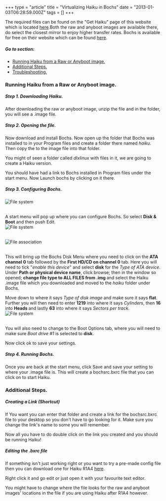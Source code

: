 +++
type = "article"
title = "Virtualizing Haiku in Bochs"
date = "2013-01-03T06:28:59.000Z"
tags = []
+++

The required files can be found on the "Get Haiku" page of this website which is located <a href="/get-haiku">here</a>.Both the raw and anyboot images are available there, do select the closest mirror to enjoy higher transfer rates. Bochs is available for free on their website which can be found <a href="http://bochs.sourceforge.net/">here</a>.

<h5 id="gotopart">Go to section:</h5>
<ul>
<li><a href="#part_rawimage">Running Haiku from a Raw or Anyboot image.</a></li>
<li><a href="#part_additional">Additional Steps.</a></li>
<li><a href="#part_trouble">Troubleshooting.</a></li>
</ul>

<h3 id="part_rawimage">Running Haiku from a Raw or Anyboot image.</h3>
<h5 id="part_Downloadingr">Step 1. Downloading Haiku.</h5>
After downloading the raw or anyboot image, unzip the file and in the folder, you will see a .image file.

<h5 id="part_openingr">Step 2. Opening the file.</h5>
Now download and install Bochs. Now open up the folder that Bochs was installed to in your Program files and create a folder there named <em>haiku</em>. Then copy the to the image file into that folder.

You might of seen a folder called <em>dlxlinux</em> with files in it, we are going to create a Haiku version. 

You should have had a link to Bochs installed in Program files under the start menu. Now Launch bochs by clicking on it there.
<BR>
<h5 id="part_configuringr">Step 3. Configuring Bochs.</h5>
<img alt="File system" src="/files/Image2_0.png"/><P STYLE="margin-bottom: 0in; page-break-before: always"><BR></P>
A start menu will pop up where you can configure Bochs. So select <strong>Disk & Boot</strong> and then push <span class="button">Edit</span>.
<BR>
<img alt="File system" src="/files/Image3_0.png"/><P STYLE="margin-bottom: 0in; page-break-before: always"><BR></P>
<img alt="File association" src="/files/Image3new_0.png"/><P STYLE="margin-bottom: 0in; page-break-before: always"><BR></P>
This will bring up the Bochs Disk Menu where you need to click on the <strong>ATA channel 0</strong> tab followed by the <strong>First HD/CD on channel 0</strong> tab. Here you will need to tick "<em>enable this device</em>" and select <strong>disk</strong> for the <em>Type of ATA device</em>. Under <strong>Path or physical device name</strong>, click browse; then in the window so opened; <strong> change file type to ALL FILES from .img </strong> and select the Haiku .image file which you downloaded and moved to the <em>haiku</em> folder under Bochs.

Move down to where it says <em>Type of disk image</em> and make sure it says <strong>flat</strong>.
Further you will then need to enter <strong>1219</strong> into where it says <em>Cylinders</em>, then <strong>16</strong> into <strong>Heads </strong> and lastly <strong>63</strong> into where it says <em>Sectors per track</em>.
<BR>
<img alt="File system" src="/files/Image4.png"/><P STYLE="margin-bottom: 0in; page-break-before: always"><BR></P>
You will also need to change to the Boot Options tab, where you will need to make sure <em>Boot drive #1</em> is selected to <strong>disk</strong>.


Now click <span class="button">ok</span> to save your settings.

<h5 id="part_runningr">Step 4. Running Bochs.</h5>
Once you are back at the start menu, click <span class="button">Save</span> and save your setting to where your .image file is. This will create a bochsrc.bxrc file that you can click on to start Haiku.
<BR>
<h3 id="part_additional">Additional Steps.</h3>
<h5>Creating a Link (Shortcut)</h5>
If You want you can enter that folder and create a link for the bochsrc.bxrc file to your desktop so you don't have to go looking for it. Make sure you change the link's name to some you will remember.

Now all you have to do double click on the link you created and you should be running Haiku!

<h5>Editing the .bxrc file</h5>
If something isn't just working right or you want to try a pre-made config file then you can download one for Haiku R1A4 <a href="/files/haiku.bxrc_.zip">here</a>.

Right click it and go edit or just open it with your favourite text editor.

You might have to change where the file looks for the raw and anyboot images' locations in the file if you are using Haiku after R1A4 however.<br>

